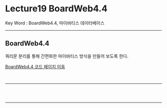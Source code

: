 # Lecture19  BoardWeb4.4

Key Word : BoardWeb4.4, 마이바티스 데이터베이스   

<hr/>

## BoardWeb4.4 

 쿼리문 분리를 통해 간편화한 마이바티스 방식을 만들어 보도록 한다.

   
 [BoardWeb4.4 코드 페이지 이동](https://github.com/Moveuk/2021_Spring/tree/main/0915_Lecture19/BoardWeb4.4)
 
 <br><hr/>

##  

### 




















 <br><hr/>



